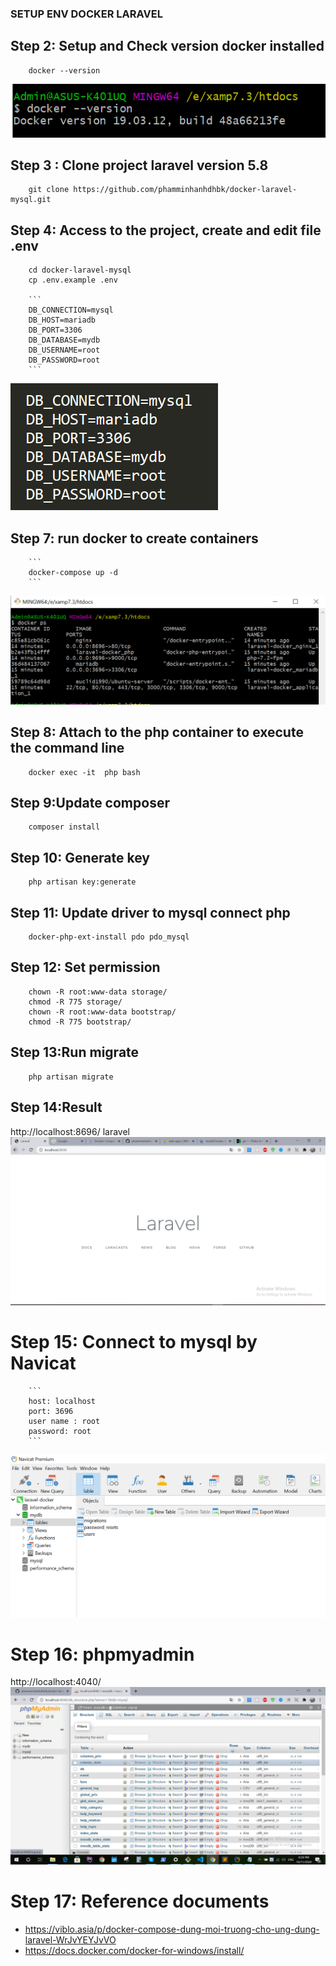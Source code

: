 ### SETUP ENV DOCKER LARAVEL
## Step 2: Setup and Check version docker installed
		docker --version
![alt text](https://github.com/phamminhanhdhbk/docker-laravel-mysql/blob/master/public/images/readme/3.PNG)
## Step 3 : Clone project laravel version 5.8
		git clone https://github.com/phamminhanhdhbk/docker-laravel-mysql.git
## Step 4: Access to the project, create and edit file .env
        cd docker-laravel-mysql
        cp .env.example .env

        ```
        DB_CONNECTION=mysql
        DB_HOST=mariadb
        DB_PORT=3306
        DB_DATABASE=mydb
        DB_USERNAME=root
        DB_PASSWORD=root
        ```

 ![alt text](https://github.com/phamminhanhdhbk/docker-laravel-mysql/blob/master/public/images/readme/5.PNG)

## Step 7: run docker to create containers
        ```
		docker-compose up -d
        ```
        
        
![alt text](https://github.com/phamminhanhdhbk/docker-laravel-mysql/blob/master/public/images/readme/2.PNG)
## Step 8: Attach to the php container to execute the command line
        docker exec -it  php bash 
## Step 9:Update composer
        composer install
## Step 10: Generate key
        php artisan key:generate
## Step 11: Update driver to mysql connect php
        docker-php-ext-install pdo pdo_mysql
## Step 12: Set permission
        chown -R root:www-data storage/
        chmod -R 775 storage/
        chown -R root:www-data bootstrap/
        chmod -R 775 bootstrap/
## Step 13:Run migrate
        php artisan migrate
## Step 14:Result
http://localhost:8696/ laravel
![alt text](https://github.com/phamminhanhdhbk/docker-laravel-mysql/blob/master/public/images/readme/4.PNG)
# Step 15: Connect to mysql by Navicat
        ```
        host: localhost
        port: 3696
        user name : root
        password: root
        ```
![alt text](https://github.com/phamminhanhdhbk/docker-laravel-mysql/blob/master/public/images/readme/1.PNG)
# Step 16: phpmyadmin
 http://localhost:4040/
![alt text](https://github.com/phamminhanhdhbk/docker-laravel-mysql/blob/master/public/images/readme/6.png)
        
# Step 17: Reference documents
- https://viblo.asia/p/docker-compose-dung-moi-truong-cho-ung-dung-laravel-WrJvYEYJvVO
- https://docs.docker.com/docker-for-windows/install/
